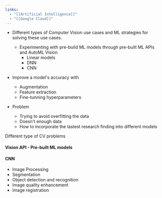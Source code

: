 ```yaml
---
links:
  - "[[Artificial Intelligence]]"
  - "[[Google Cloud]]"
---
```

- Different types of Computer Vision use cases and ML strategies for solving these use cases.
    
    - Experimenting with pre-build ML models through pre-built ML APIs and AutoML Vision
        - Linear models
        - DNN
        - CNN
            
- Improve a model's accuracy with
    - Augmentation
    - Feature extraction
    - Fine-tunning hyperparameters
        
- Problem
    - Trying to avoid overfitting the data
    - Doesn't enough data
    - How to incorporate the lastest research finding into different models

Different type of CV problems

#### Vision API - Pre-built ML models

#### CNN

- Image Processing
- Segmentation
- Object detection and recognition
- Image quality enhancement
- Image registration